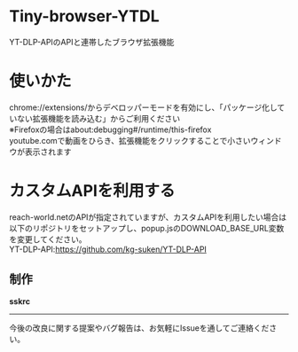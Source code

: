 # Tiny-browser-YTDL
YT-DLP-APIのAPIと連帯したブラウザ拡張機能

# 使いかた
chrome://extensions/からデベロッパーモードを有効にし、「パッケージ化していない拡張機能を読み込む」からご利用ください  
※Firefoxの場合はabout:debugging#/runtime/this-firefox  
youtube.comで動画をひらき、拡張機能をクリックすることで小さいウィンドウが表示されます


# カスタムAPIを利用する
reach-world.netのAPIが指定されていますが、カスタムAPIを利用したい場合は以下のリポジトリをセットアップし、popup.jsのDOWNLOAD_BASE_URL変数を変更してください。  
YT-DLP-API:https://github.com/kg-suken/YT-DLP-API



## 制作
**sskrc**

---

今後の改良に関する提案やバグ報告は、お気軽にIssueを通してご連絡ください。
